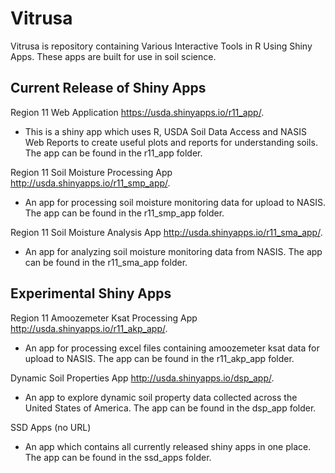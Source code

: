 Vitrusa
=======================
Vitrusa is repository containing Various Interactive Tools in R Using Shiny Apps.  These apps are built for use in soil science.

Current Release of Shiny Apps
-----------------------
Region 11 Web Application https://usda.shinyapps.io/r11_app/.

- This is a shiny app which uses R, USDA Soil Data Access and NASIS Web Reports to create useful plots and reports for understanding soils.  The app can be found in the r11_app folder.


Region 11 Soil Moisture Processing App http://usda.shinyapps.io/r11_smp_app/.

- An app for processing soil moisture monitoring data for upload to NASIS.  The app can be found in the r11_smp_app folder.


Region 11 Soil Moisture Analysis App http://usda.shinyapps.io/r11_sma_app/.

- An app for analyzing soil moisture monitoring data from NASIS.  The app can be found in the r11_sma_app folder.


Experimental Shiny Apps
-----------------------
Region 11 Amoozemeter Ksat Processing App http://usda.shinyapps.io/r11_akp_app/.

- An app for processing excel files containing amoozemeter ksat data for upload to NASIS.  The app can be found in the r11_akp_app folder.


Dynamic Soil Properties App http://usda.shinyapps.io/dsp_app/.

- An app to explore dynamic soil property data collected across the United States of America. The app can be found in the dsp_app folder.


SSD Apps (no URL)

- An app which contains all currently released shiny apps in one place.  The app can be found in the ssd_apps folder.
